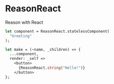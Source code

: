 # ReasonReact

Reason with React

```ocaml
let component = ReasonReact.statelessComponent(
  "Greeting"
);

let make = (~name, _children) => {
  ...component,
  render: _self =>
    <button>
      {ReasonReact.string("Hello!")}
    </button>
};
```
